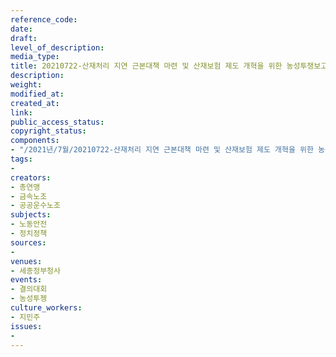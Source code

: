 ```yaml
---
reference_code: 
date: 
draft: 
level_of_description: 
media_type: 
title: 20210722-산재처리 지연 근본대책 마련 및 산재보험 제도 개혁을 위한 농성투쟁보고 결의대회
description: 
weight: 
modified_at: 
created_at: 
link: 
public_access_status: 
copyright_status: 
components:
- "/2021년/7월/20210722-산재처리 지연 근본대책 마련 및 산재보험 제도 개혁을 위한 농성투쟁보고 결의대회/_1D20003.jpg"
tags:
- 
creators:
- 총연맹
- 금속노조
- 공공운수노조
subjects:
- 노동안전
- 정치정책
sources:
- 
venues:
- 세종정부청사
events:
- 결의대회
- 농성투젱
culture_workers:
- 지민주
issues:
- 
---
```

